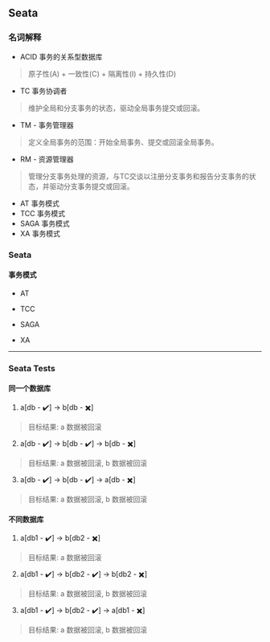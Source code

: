 ## Seata
### 名词解释
- ACID 事务的关系型数据库
> 原子性(A) + 一致性(C) + 隔离性(I) + 持久性(D)
- TC 事务协调者
> 维护全局和分支事务的状态，驱动全局事务提交或回滚。
- TM - 事务管理器
> 定义全局事务的范围：开始全局事务、提交或回滚全局事务。
- RM - 资源管理器
> 管理分支事务处理的资源，与TC交谈以注册分支事务和报告分支事务的状态，并驱动分支事务提交或回滚。
  

  


- AT 事务模式
- TCC 事务模式
- SAGA 事务模式
- XA 事务模式

### Seata 
#### 事务模式
- AT

- TCC

- SAGA

- XA


----
### Seata Tests
#### 同一个数据库
1. a[db - ✔️] -> b[db - ✖️]
> 目标结果: a 数据被回滚

2. a[db - ✔️] -> b[db - ✔️] -> b[db - ✖️]
> 目标结果: a 数据被回滚, b 数据被回滚

3. a[db - ✔️] -> b[db - ✔️] -> a[db - ✖️]
> 目标结果: a 数据被回滚, b 数据被回滚

#### 不同数据库
1. a[db1 - ✔️] -> b[db2 - ✖️]
> 目标结果: a 数据被回滚

2. a[db1 - ✔️] -> b[db2 - ✔️] -> b[db2 - ✖️]
> 目标结果: a 数据被回滚, b 数据被回滚

3. a[db1 - ✔️] -> b[db2 - ✔️] -> a[db1 - ✖️]
> 目标结果: a 数据被回滚, b 数据被回滚


